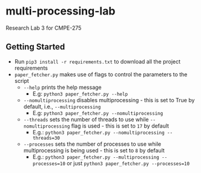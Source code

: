 # multi-processing-lab
Research Lab 3 for CMPE-275

## Getting Started
- Run `pip3 install -r requirements.txt` to download all the project requirements
- `paper_fetcher.py` makes use of flags to control the parameters to the script
    - `--help` prints the help message
        - E.g: `python3 paper_fetcher.py --help`
    - `--nomultiprocessing` disables multiprocessing - this is set to True by default, i.e., `--multiprocessing`
        - E.g: `python3 paper_fetcher.py --nomultiprocessing`
    - `--threads` sets the number of threads to use while `--nomultiprocessing` flag is used - this is set to `17` by default
        - E.g.: `python3 paper_fetcher.py --nomultiprocessing --threads=30`
    - `--processes` sets the number of processes to use while multiprocessing is being used - this is set to `8` by default
        - E.g.: `python3 paper_fetcher.py --multiprocessing --processes=10` or just `python3 paper_fetcher.py --processes=10`

